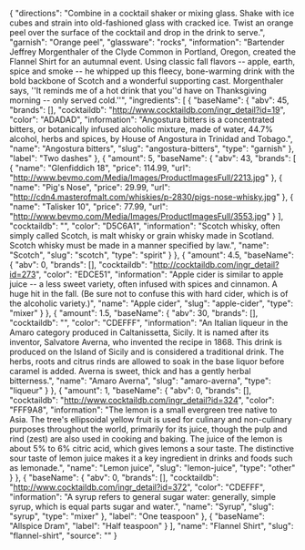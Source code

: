 {
    "directions": "Combine in a cocktail shaker or mixing glass. Shake with ice cubes and strain into old-fashioned glass with cracked ice. Twist an orange peel over the surface of the cocktail and drop in the drink to serve.",
    "garnish": "Orange peel",
    "glassware": "rocks",
    "information": "Bartender Jeffrey Morgenthaler of the Clyde Common in Portland, Oregon, created the Flannel Shirt for an autumnal event. Using classic fall flavors -- apple, earth, spice and smoke -- he whipped up this fleecy, bone-warming drink with the bold backbone of Scotch and a wonderful supporting cast. Morgenthaler says, ''It reminds me of a hot drink that you''d have on Thanksgiving morning -- only served cold.''",
    "ingredients": [
        {
            "baseName": {
                "abv": 45,
                "brands": [],
                "cocktaildb": "http://www.cocktaildb.com/ingr_detail?id=19",
                "color": "ADADAD",
                "information": "Angostura bitters is a concentrated bitters, or botanically infused alcoholic mixture, made of water, 44.7% alcohol, herbs and spices, by House of Angostura in Trinidad and Tobago.",
                "name": "Angostura bitters",
                "slug": "angostura-bitters",
                "type": "garnish"
            },
            "label": "Two dashes"
        },
        {
            "amount": 5,
            "baseName": {
                "abv": 43,
                "brands": [
                    {
                        "name": "Glenfiddich 18",
                        "price": 114.99,
                        "url": "http://www.bevmo.com/Media/Images/ProductImagesFull/2213.jpg"
                    },
                    {
                        "name": "Pig's Nose",
                        "price": 29.99,
                        "url": "http://cdn4.masterofmalt.com/whiskies/p-2830/pigs-nose-whisky.jpg"
                    },
                    {
                        "name": "Talisker 10",
                        "price": 77.99,
                        "url": "http://www.bevmo.com/Media/Images/ProductImagesFull/3553.jpg"
                    }
                ],
                "cocktaildb": "",
                "color": "D5C6A1",
                "information": "Scotch whisky, often simply called Scotch, is malt whisky or grain whisky made in Scotland. Scotch whisky must be made in a manner specified by law.",
                "name": "Scotch",
                "slug": "scotch",
                "type": "spirit"
            }
        },
        {
            "amount": 4.5,
            "baseName": {
                "abv": 0,
                "brands": [],
                "cocktaildb": "http://cocktaildb.com/ingr_detail?id=273",
                "color": "EDCE51",
                "information": "Apple cider is similar to apple juice -- a less sweet variety, often infused with spices and cinnamon.  A huge hit in the fall.  (Be sure not to confuse this with hard cider, which is of the alcoholic variety.)",
                "name": "Apple cider",
                "slug": "apple-cider",
                "type": "mixer"
            }
        },
        {
            "amount": 1.5,
            "baseName": {
                "abv": 30,
                "brands": [],
                "cocktaildb": "",
                "color": "CDEFFF",
                "information": "An Italian liqueur in the Amaro category produced in Caltanissetta, Sicily. It is named after its inventor, Salvatore Averna, who invented the recipe in 1868. This drink is produced on the Island of Sicily and is considered a traditional drink. The herbs, roots and citrus rinds are allowed to soak in the base liquor before caramel is added. Averna is sweet, thick and has a gently herbal bitterness.",
                "name": "Amaro Averna",
                "slug": "amaro-averna",
                "type": "liqueur"
            }
        },
        {
            "amount": 1,
            "baseName": {
                "abv": 0,
                "brands": [],
                "cocktaildb": "http://www.cocktaildb.com/ingr_detail?id=324",
                "color": "FFF9A8",
                "information": "The lemon is a small evergreen tree native to Asia. The tree's ellipsoidal yellow fruit is used for culinary and non-culinary purposes throughout the world, primarily for its juice, though the pulp and rind (zest) are also used in cooking and baking. The juice of the lemon is about 5% to 6% citric acid, which gives lemons a sour taste. The distinctive sour taste of lemon juice makes it a key ingredient in drinks and foods such as lemonade.",
                "name": "Lemon juice",
                "slug": "lemon-juice",
                "type": "other"
            }
        },
        {
            "baseName": {
                "abv": 0,
                "brands": [],
                "cocktaildb": "http://www.cocktaildb.com/ingr_detail?id=372",
                "color": "CDEFFF",
                "information": "A syrup refers to general sugar water: generally, simple syrup, which is equal parts sugar and water.",
                "name": "Syrup",
                "slug": "syrup",
                "type": "mixer"
            },
            "label": "One teaspoon"
        },
        {
            "baseName": "Allspice Dram",
            "label": "Half teaspoon"
        }
    ],
    "name": "Flannel Shirt",
    "slug": "flannel-shirt",
    "source": ""
}